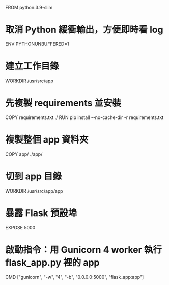 
FROM python:3.9-slim

# 取消 Python 緩衝輸出，方便即時看 log
ENV PYTHONUNBUFFERED=1

# 建立工作目錄
WORKDIR /usr/src/app

# 先複製 requirements 並安裝
COPY requirements.txt ./
RUN pip install --no-cache-dir -r requirements.txt

# 複製整個 app 資料夾
COPY app/ ./app/

# 切到 app 目錄
WORKDIR /usr/src/app/app

# 暴露 Flask 預設埠
EXPOSE 5000

# 啟動指令：用 Gunicorn 4 worker 執行 flask_app.py 裡的 app
CMD ["gunicorn", "-w", "4", "-b", "0.0.0.0:5000", "flask_app:app"]


